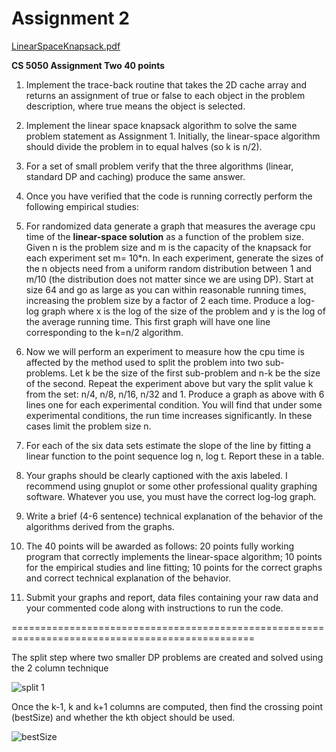 Assignment 2
============

[LinearSpaceKnapsack.pdf](assignment/LinearSpaceKnapsack.pdf)

**CS 5050 Assignment Two 40 points**

1. Implement the trace-back routine that takes the 2D cache array and returns an assignment of true or false to each object in the problem description, where true means the object is selected.

2. Implement the linear space knapsack algorithm to solve the same problem statement as Assignment 1.  Initially, the linear-space algorithm should divide the problem in to equal halves (so k is n/2).

3. For a set of small problem verify that the three algorithms (linear, standard DP and caching) produce the same answer.

4. Once you have verified that the code is running correctly perform the following empirical studies:

  1. For randomized data generate a graph that measures the average cpu time of the **linear-space solution** as a function of the problem size. Given n is the problem size and m is the capacity of the knapsack for each experiment set m= 10*n. In each experiment, generate the sizes of the n objects need from a uniform random distribution between 1 and m/10 (the distribution does not matter since we are using DP). Start at size 64 and go as large as you can within reasonable running times, increasing the problem size by a factor of 2 each time. Produce a log-log graph where x is the log of the size of the problem and y is the log of the average running time. This first graph will have one line corresponding to the k=n/2 algorithm.
  2. Now we will perform an experiment to measure how the cpu time is affected by the method used to split the problem into two sub- problems. Let k be the size of the first sub-problem and n-k be the size of the second. Repeat the experiment above but vary the split value k from the set: n/4, n/8, n/16, n/32 and 1. Produce a graph as above with 6 lines one for each experimental condition. You will find that under some experimental conditions, the run time increases significantly. In these cases limit the problem size n.

5. For each of the six data sets estimate the slope of the line by fitting a linear function to the point sequence log n, log t. Report these in a table.

6. Your graphs should be clearly captioned with the axis labeled. I recommend using gnuplot or some other professional quality graphing software. Whatever you use, you must have the correct log-log graph.

7. Write a brief (4-6 sentence) technical explanation of the behavior of the algorithms derived from the graphs.

8. The 40 points will be awarded as follows: 20 points fully working program that correctly implements the linear-space algorithm; 10 points for the empirical studies and line fitting; 10 points for the correct graphs and correct technical explanation of the behavior.

9. Submit your graphs and report, data files containing your raw data and your commented code along with instructions to run the code.

================================================================================================


The split step where two smaller DP problems are created and solved using the 2 column technique

![split 1](assigment/split1.png)

Once the k-1, k and k+1 columns are computed, then find the crossing point (bestSize) and whether the kth object should be used.

![bestSize](assignment/bestSize.png)
